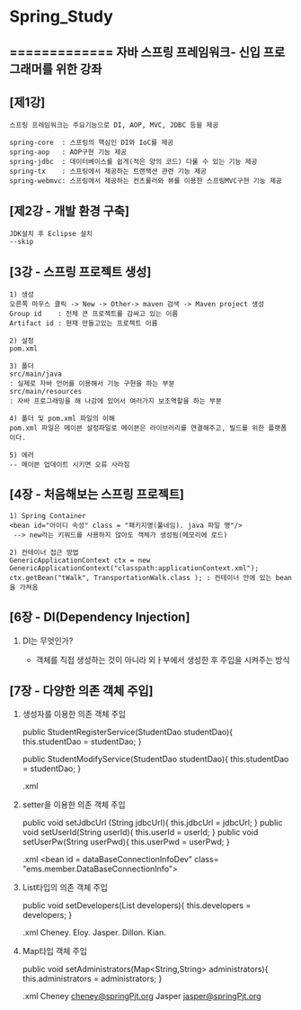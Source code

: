 # Spring_Study
=============
자바 스프링 프레임워크- 신입 프로그래머를 위한 강좌 
-------------
[제1강]
-------------	
	스프링 프레임워크는 주요기능으로 DI, AOP, MVC, JDBC 등을 제공

	spring-core  : 스프링의 핵심인 DI와 IoC를 제공
	spring-aop   : AOP구현 기능 제공
	spring-jdbc  : 데이터베이스를 쉽게(적은 양의 코드) 다룰 수 있는 기능 제공
	spring-tx    : 스프링에서 제공하는 트랜잭션 관련 기능 제공
	spring-webmvc: 스프링에서 제공하는 컨츠롤러와 뷰를 이용한 스프링MVC구현 기능 제공

[제2강 - 개발 환경 구축]
-------------	
	JDK설치 후 Eclipse 설치 
	--skip

[3강 - 스프링 프로젝트 생성]
-------------	
	1) 생성
	오른쪽 마우스 클릭 -> New -> Other-> maven 검색 -> Maven project 생성
	Group id 	: 전체 큰 프로젝트를 감싸고 있는 이름
	Artifact id : 현재 만들고있는 프로젝트 이름

	2) 설정 
	pom.xml

	3) 폴더
	src/main/java
	: 실제로 자바 언어를 이용해서 기능 구현을 하는 부분
	src/main/resources
	: 자바 프로그래밍을 해 나감에 있어서 여러가지 보조역할을 하는 부분
	
	4) 폴더 및 pom.xml 파일의 이해
	pom.xml 파일은 메이븐 설정파일로 메이븐은 라이브러리를 연결해주고, 빌드를 위한 플랫폼이다. 
	
	5) 에러 
	-- 메이븐 업데이트 시키면 오류 사라짐
	
[4장 - 처음해보는 스프링 프로젝트]
-------------
	1) Spring Container 
	<bean id="아이디 속성" class = "패키지명(풀네임). java 파일 명"/>
	 --> new라는 키워드를 사용하지 않아도 객체가 생성됨(메모리에 로드)

	2) 컨테이너 접근 방법 
	GenericApplicationContext ctx = new GenericApplicationContext("classpath:applicationContext.xml");
	ctx.getBean("tWalk", TransportationWalk.class ); : 컨테이너 안에 있는 bean을 가져옴	 

[6장 - DI(Dependency Injection]
-------------
1) DI는 무엇인가?
	
	-  객체를 직접 생성하는 것이 아니라 외ㅏ부에서 생성한 후 주입을 시켜주는 방식 
	

[7장 - 다양한 의존 객체 주입]
-------------	
1) 생성자를 이용한 의존 객체 주입
	
	public StudentRegisterService(StudentDao studentDao){
		this.studentDao = studentDao;
	}
	
	public StudentModifyService(StudentDao studentDao){
		this.studentDao = studentDao;
	}
	
	.xml
	<bean id="registerService" class="ems.member.service.StudentRegisterService">
		<constructor-arg ref="studentDao"></constructor-arg>
	</bean>
	
	<bean id="modifyService" class="ems.member.service.StudentModifyService">
		<constructor-arg ref="studentDao"></constructor-arg>
	</bean>
	
2) setter을 이용한 의존 객체 주입
	
	public void setJdbcUrl (String jdbcUrl){
		this.jdbcUrl = jdbcUrl;
	}
	public void setUserId(String userId){
		this.userId = userId;
	}
	public void setUserPw(String userPwd){
		this.userPwd = userPwd;
	}
	
	.xml
	<bean id = dataBaseConnectionInfoDev" class= "ems.member.DataBaseConnectionInfo">
		<property name="jdbcUrl" value="jdbc:oracle:thin:@localhost:1521:xe"/>
		<property name="userId" value="scott"/>
		<property name="userPwd" value="tiger"/>
	</bean>
	
3) List타입의 의존 객체 주입 
	
	public void setDevelopers(List<String> developers){
		this.developers = developers;
	}
	
	.xml
	<property name="developers">
		<list>
			<value>Cheney.</value>
			<value>Eloy.</value>
			<value>Jasper.</value>
			<value>Dillon.</value>
			<value>Kian.</value>
		</list>
	</property>
	
4) Map타입 객체 주입
	
	public void setAdministrators(Map<String,String> administrators){
		this.administrators = administrators;
	}
	
	.xml 
	<property>
		<map>
			<entry></entry>
			<key>
				<value>Cheney</value>
			</key>
				<value>cheney@springPjt.org</value>
			<key>
				<value>Jasper</value>
			</key>
				<value>jasper@springPjt.org</value>
		</map>
	</property>
	







